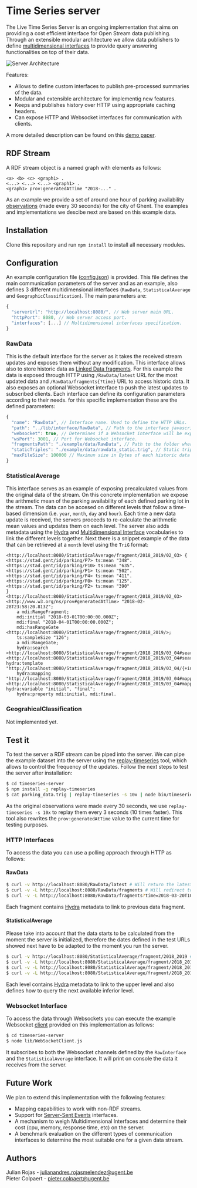 # Time Series server

The Live Time Series Server is an ongoing implementation that aims on providing a cost efficient interface for 
Open Stream data publishing. Through an extensible modular architecture we allow data publishers to define 
[multidimensional interfaces](http://ceur-ws.org/Vol-1666/paper-03.pdf) to provide query answering functionalities on top of their data.

![Server Architecture](https://linkedtimeseries.github.io/timeseries-demo-paper/media/images/fig1.png)

Features:

 * Allows to define custom interfaces to publish pre-processed summaries of the data.
 * Modular and extensible architecture for implementig new features.
 * Keeps and publishes history over HTTP using appropriate caching headers.
 * Can expose HTTP and Websocket interfaces for communication with clients.

A more detailed description can be found on this [demo paper](https://linkedtimeseries.github.io/timeseries-demo-paper/).

## RDF Stream
A RDF stream object is a named graph with elements as follows:
```
<a> <b> <c> <graph1> .
<...> <...> <...> <graph1> .
<graph1> prov:generatedAtTime "2018-..." .
```
As an example we provide a set of around one hour of parking availability [observations](https://github.com/linkedtimeseries/timeseries-server/blob/master/parking_data.trig) 
(made every 30 seconds) for the city of Ghent. The examples and implementations we descibe next are based on this example data.

## Installation
Clone this repository and run `npm install` to install all necessary modules.

## Configuration
An example configuration file ([config.json](https://github.com/linkedtimeseries/timeseries-server/blob/master/config.json)) 
is provided. This file defines the main communication parameters of the server and as an example, also defines 3 different 
multidimensional interfaces (`RawData`, `StatisticalAverage` and `GeographicClassification`). The main parameters are:
```js
{
  "serverUrl": "http://localhost:8080/", // Web server main URL.
  "httpPort": 8080, // Web server access port.
  "interfaces": [...] // Multidimensional interfaces specification.
}
```

### RawData
This is the default interface for the server as it takes the received stream updates and exposes them without any modification.
This interface allows also to store historic data as [Linked Data fragments](http://linkeddatafragments.org/). For this example 
the data is exposed through HTTP using `/RawData/latest` URL for the most updated data and `/RawData/fragments{?time}` URL 
to access historic data. It also exposes an optional Websocket interface to push the latest updates to subscribed clients. 
Each interface can define its configuration parameters according to their needs. for this specific implementation these are
the defined parameters:
```js
{
  "name": "RawData", // Interface name. Used to define the HTTP URLs.
  "path": "../lib/interface/RawData", // Path to the interface javascript implementation. Used to dynamic module loading.
  "websocket": true, // Determines if a Websocket interface will be exposed.
  "wsPort": 3001, // Port for Websocket interface.
  "fragmentsPath": "./example/data/RawData", // Path to the folder where the historic data will be stored.
  "staticTriples": "./example/data/rawdata_static.trig", // Static triples to be aggregated to the data stream.
  "maxFileSize": 100000 // Maximun size in Bytes of each historic data fragment. 
}
```
### StatisticalAverage
This interface serves as an example of exposing precalculated values from the original data of the stream. On this concrete implementation we expose the arithmetic mean of the parking availability of each defined parking lot in the stream. The data can be accesed on different levels that follow a time-based dimension (i.e. `year`, `month`, `day` and `hour`). Each time a new data update is received, the servers proceeds to re-calculate the arithmetic mean values and updates them on each level. The server also adds metadata using the [Hydra](http://www.hydra-cg.com/spec/latest/core/) and [Multidimensional Interface](http://semweb.datasciencelab.be/ns/multidimensional-interface/#RangeGate) vocabularies to link the different levels together. Next there is a snippet example of the data that can be retrieved at a `month` level using the `TriG` format:
```
<http://localhost:8080/StatisticalAverage/fragment/2018_2019/02_03> {
<https://stad.gent/id/parking/P7> ts:mean "348".
<https://stad.gent/id/parking/P10> ts:mean "635".
<https://stad.gent/id/parking/P1> ts:mean "502".
<https://stad.gent/id/parking/P4> ts:mean "411".
<https://stad.gent/id/parking/P8> ts:mean "125".
<https://stad.gent/id/parking/P2> ts:mean "390"
}
<http://localhost:8080/StatisticalAverage/fragment/2018_2019/02_03> <http://www.w3.org/ns/prov#generatedAtTime> "2018-02-28T23:58:20.813Z";
    a mdi:RangeFragment;
    mdi:initial "2018-03-01T00:00:00.000Z";
    mdi:final "2018-04-01T00:00:00.000Z";
    mdi:hasRangeGate <http://localhost:8080/StatisticalAverage/fragment/2018_2019/>;
    ts:sampleSize "126";
    a mdi:RangeGate;
    hydra:search <http://localhost:8080/StatisticalAverage/fragment/2018_2019/03_04#search>.
<http://localhost:8080/StatisticalAverage/fragment/2018_2019/03_04#search> hydra:template "http://localhost:8080/StatisticalAverage/fragment/2018_2019/03_04/{+initial_final}";
    hydra:mapping "http://localhost:8080/StatisticalAverage/fragment/2018_2019/03_04#mapping".
<http://localhost:8080/StatisticalAverage/fragment/2018_2019/03_04#mapping> hydra:variable "initial", "final";
    hydra:property mdi:initial, mdi:final.
```
### GeograhicalClassification
Not implemented yet.
## Test it
To test the server a RDF stream can be piped into the server. We can pipe the example dataset into the server using the [replay-timeseries](https://www.npmjs.com/package/replay-timeseries)
tool, which allows to control the frequency of the updates. Follow the next steps to test the server after installation:
```bash
$ cd timeseries-server
$ npm install -g replay-timeseries
$ cat parking_data.trig | replay-timeseries -s 10x | node bin/timeseries-server.js -c config.json
```
As the original observations were made every 30 seconds, we use `replay-timeseries -s 10x` to replay them every 3 seconds 
(10 times faster). This tool also rewrites the `prov:generatedAtTime` value to the current time for testing purposes.
### HTTP Interfaces
To access the data you can use a polling approach through HTTP as follows:
#### RawData
```bash
$ curl -v http://localhost:8080/RawData/latest # Will return the latest stream update.
$ curl -v -L http://localhost:8080/RawData/fragments # Will redirect to the most recent data fragment.
$ curl -v -L http://localhost:8080/RawData/fragments?time=2018-03-20T10:15:00.000Z # Will redirect to the fragment containing observations starting on the given time 
```
Each fragment contains [Hydra](http://www.hydra-cg.com/spec/latest/core/) metadata to link to previous data fragment.
#### StatisticalAverage
Please take into account that the data starts to be calculated from the moment the server is initialized, therefore the dates defined in the test URLs showed next have to be adapted to the moment you run the server.  
```bash
$ curl -v http://localhost:8080/StatisticalAverage/fragment/2018_2019 # Will return the available calculated averages for the year 2018.
$ curl -v -L http://localhost:8080/StatisticalAverage/fragment/2018_2019/03_04 # Will return the available calculated averages for the month 2018/03.
$ curl -v -L http://localhost:8080/StatisticalAverage/fragment/2018_2019/03_04/25_26 # Will return the available calculated averages for the day 2018/03/25.
$ curl -v -L http://localhost:8080/StatisticalAverage/fragment/2018_2019/03_04/25_26/15_16 # Will return the available calculated averages for the hour 2018/03/25 15:00.
```
Each level contains [Hydra](http://www.hydra-cg.com/spec/latest/core/) metadata to link to the upper level and also defines how to query the next available inferior level.
### Websocket Interface
To access the data through Websockets you can execute the example Websocket [client](https://github.com/linkedtimeseries/timeseries-server/blob/master/lib/WebSocketClient.js) 
provided on this implementation as follows:
```bash
$ cd timeseries-server
$ node lib/WebSocketClient.js
```
It subscribes to both the Websocket channels defined by the `RawInterface` and the `StatisticalAverage` interface. It will print on console the data it receives from the server.
## Future Work
We plan to extend this implementation with the following features:
 * Mapping capabilities to work with non-RDF streams.
 * Support for [Server-Sent Events](https://html.spec.whatwg.org/multipage/server-sent-events.html#server-sent-events) interfaces.
 * A mechanism to weigh Multidimensional Interfaces and determine their cost (cpu, memory, response time, etc) on the server.
 * A benchmark evaluation on the different types of communication interfaces to determine the most suitable one for a given data stream.

## Authors
Julian Rojas - julianandres.rojasmelendez@ugent.be  
Pieter Colpaert - pieter.colpaert@ugent.be
